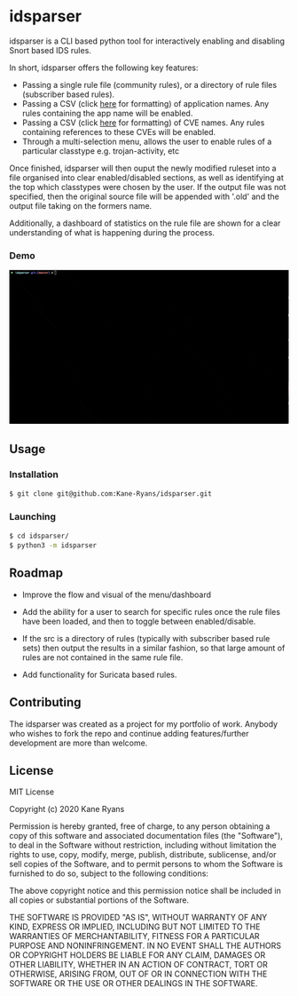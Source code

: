 # idsparser

idsparser is a CLI based python tool for interactively enabling and disabling Snort based IDS rules. 

In short, idsparser offers the following key features:
* Passing a single rule file (community rules), or a directory of rule files (subscriber based rules).
* Passing a CSV (click [here](examples_files/applications.csv) for formatting) of application names. Any rules containing the app name will be enabled.
* Passing a CSV (click [here](examples_files/vulnerabilities.csv) for formatting) of CVE names. Any rules containing references to these CVEs will be enabled.
* Through a multi-selection menu, allows the user to enable rules of a particular classtype e.g. trojan-activity, etc

Once finished, idsparser will then ouput the newly modified ruleset into a file organised into clear enabled/disabled sections, as well as identifying at the top which classtypes were chosen by the user. If the output file was not specified, then the original source file will be appended with '.old' and the output file taking on the formers name.

Additionally, a dashboard of statistics on the rule file are shown for a clear understanding of what is happening during the process.

### Demo

![](idsparser-demo.gif)

## Usage

### Installation

```bash
$ git clone git@github.com:Kane-Ryans/idsparser.git
```

### Launching

```bash
$ cd idsparser/
$ python3 -m idsparser
```

## Roadmap

* Improve the flow and visual of the menu/dashboard

* Add the ability for a user to search for specific rules once the rule files have been loaded, and then to toggle between enabled/disable.

* If the src is a directory of rules (typically with subscriber based rule sets) then output the results in a similar fashion, so that large amount of rules are not contained in the same rule file.

* Add functionality for Suricata based rules.

## Contributing

The idsparser was created as a project for my portfolio of work. Anybody who wishes to fork the repo and continue adding features/further development are more than welcome.

## License

MIT License

Copyright (c) 2020 Kane Ryans

Permission is hereby granted, free of charge, to any person obtaining a copy
of this software and associated documentation files (the "Software"), to deal
in the Software without restriction, including without limitation the rights
to use, copy, modify, merge, publish, distribute, sublicense, and/or sell
copies of the Software, and to permit persons to whom the Software is
furnished to do so, subject to the following conditions:

The above copyright notice and this permission notice shall be included in all
copies or substantial portions of the Software.

THE SOFTWARE IS PROVIDED "AS IS", WITHOUT WARRANTY OF ANY KIND, EXPRESS OR
IMPLIED, INCLUDING BUT NOT LIMITED TO THE WARRANTIES OF MERCHANTABILITY,
FITNESS FOR A PARTICULAR PURPOSE AND NONINFRINGEMENT. IN NO EVENT SHALL THE
AUTHORS OR COPYRIGHT HOLDERS BE LIABLE FOR ANY CLAIM, DAMAGES OR OTHER
LIABILITY, WHETHER IN AN ACTION OF CONTRACT, TORT OR OTHERWISE, ARISING FROM,
OUT OF OR IN CONNECTION WITH THE SOFTWARE OR THE USE OR OTHER DEALINGS IN THE
SOFTWARE.
